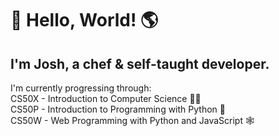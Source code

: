 # 👋 Hello, World! 🌎
## I'm Josh, a chef & self-taught developer.
<!-- I'm actively progressing through [roadmap.sh Full-Stack Developer roadmap](https://roadmap.sh/full-stack).  
HTML
CSS
JS
npm
Git
Tailwind
React
node.js
Python
SwiftUI
Solidity
Rust
-->
I'm currently progressing through:  
CS50X - Introduction to Computer Science 👨‍💻  
CS50P - Introduction to Programming with Python 🐍  
CS50W - Web Programming with Python and JavaScript 🕸️  


   
